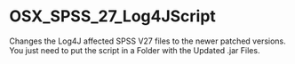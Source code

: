 # OSX_SPSS_27_Log4JScript
Changes the Log4J affected SPSS V27 files to the newer patched versions. You just need to put the script in a Folder with the Updated .jar Files.
